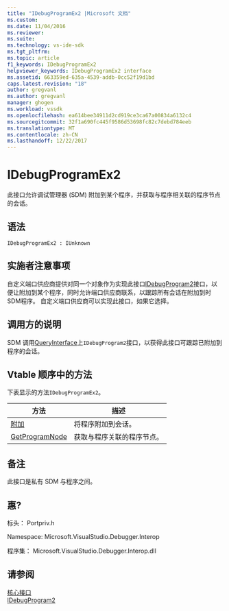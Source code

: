 ```yaml
---
title: "IDebugProgramEx2 |Microsoft 文档"
ms.custom: 
ms.date: 11/04/2016
ms.reviewer: 
ms.suite: 
ms.technology: vs-ide-sdk
ms.tgt_pltfrm: 
ms.topic: article
f1_keywords: IDebugProgramEx2
helpviewer_keywords: IDebugProgramEx2 interface
ms.assetid: 663359ed-635a-4539-addb-0cc52f19d1bd
caps.latest.revision: "18"
author: gregvanl
ms.author: gregvanl
manager: ghogen
ms.workload: vssdk
ms.openlocfilehash: ea614bee34911d2cd919ce3ca67a00834a6132c4
ms.sourcegitcommit: 32f1a690fc445f9586d53698fc82c7debd784eeb
ms.translationtype: MT
ms.contentlocale: zh-CN
ms.lasthandoff: 12/22/2017
---
```

# <a name="idebugprogramex2"></a>IDebugProgramEx2
此接口允许调试管理器 (SDM) 附加到某个程序，并获取与程序相关联的程序节点的会话。  
  
## <a name="syntax"></a>语法  
  
```  
IDebugProgramEx2 : IUnknown  
```  
  
## <a name="notes-for-implementers"></a>实施者注意事项  
 自定义端口供应商提供对同一个对象作为实现此接口[IDebugProgram2](../../../extensibility/debugger/reference/idebugprogram2.md)接口，以便让附加到某个程序，同时允许端口供应商联系，以跟踪所有会话在附加到时 SDM程序。 自定义端口供应商可以实现此接口，如果它选择。  
  
## <a name="notes-for-callers"></a>调用方的说明  
 SDM 调用[QueryInterface](/cpp/atl/queryinterface)上`IDebugProgram2`接口，以获得此接口可跟踪已附加到程序的会话。  
  
## <a name="methods-in-vtable-order"></a>Vtable 顺序中的方法  
 下表显示的方法`IDebugProgramEx2`。  
  
|方法|描述|  
|------------|-----------------|  
|[附加](../../../extensibility/debugger/reference/idebugprogramex2-attach.md)|将程序附加到会话。|  
|[GetProgramNode](../../../extensibility/debugger/reference/idebugprogramex2-getprogramnode.md)|获取与程序关联的程序节点。|  
  
## <a name="remarks"></a>备注  
 此接口是私有 SDM 与程序之间。  
  
## <a name="requirements"></a>惠?  
 标头： Portpriv.h  
  
 Namespace: Microsoft.VisualStudio.Debugger.Interop  
  
 程序集： Microsoft.VisualStudio.Debugger.Interop.dll  
  
## <a name="see-also"></a>请参阅  
 [核心接口](../../../extensibility/debugger/reference/core-interfaces.md)   
 [IDebugProgram2](../../../extensibility/debugger/reference/idebugprogram2.md)
